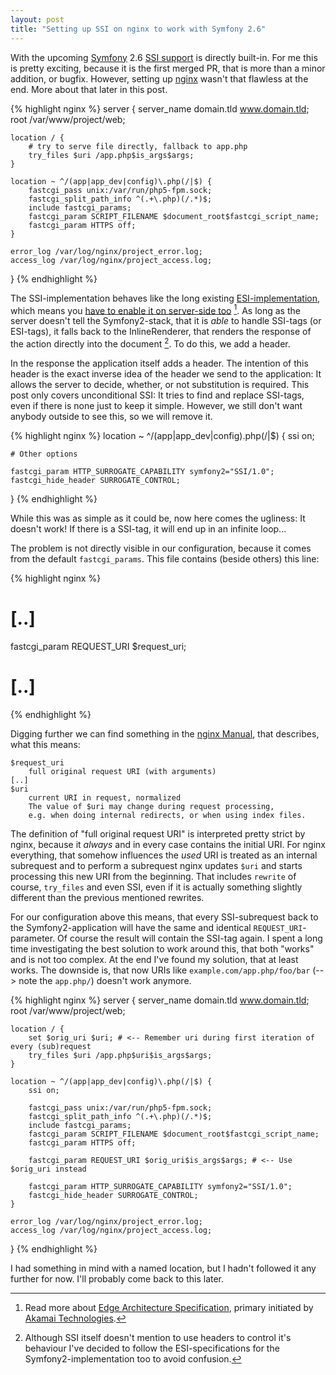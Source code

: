 ```yaml
---
layout: post
title: "Setting up SSI on nginx to work with Symfony 2.6"
---
```


With the upcoming [Symfony](http://symfony.com/) 2.6 [SSI support](https://github.com/symfony/symfony/commit/bf140a8487a19d767b9b57102e74c842e8f0a208)
is directly built-in. For me this is pretty exciting, because it is the first merged PR, that is more than a minor
addition, or bugfix. However, setting up [nginx](http://nginx.org/) wasn't that flawless at the end. More about that later in this post.

{% highlight nginx %}
server {
    server_name domain.tld www.domain.tld;
    root /var/www/project/web;

    location / {
        # try to serve file directly, fallback to app.php
        try_files $uri /app.php$is_args$args;
    }

    location ~ ^/(app|app_dev|config)\.php(/|$) {
        fastcgi_pass unix:/var/run/php5-fpm.sock;
        fastcgi_split_path_info ^(.+\.php)(/.*)$;
        include fastcgi_params;
        fastcgi_param SCRIPT_FILENAME $document_root$fastcgi_script_name;
        fastcgi_param HTTPS off;
    }

    error_log /var/log/nginx/project_error.log;
    access_log /var/log/nginx/project_access.log;
}
{% endhighlight %}

The SSI-implementation behaves like the long existing [ESI-implementation](http://symfony.com/doc/current/book/http_cache.html#using-esi-in-symfony2),
which means you [have to enable it on server-side too](http://symfony.com/doc/current/cookbook/cache/varnish.html) [^1].
As long as the server doesn't tell the Symfony2-stack, that it is _able_ to handle SSI-tags (or ESI-tags),
it falls back to the InlineRenderer, that renders the response of the action directly into the document [^2].
To do this, we add a header.

In the response the application itself adds a header. The intention of this header is the exact inverse idea of the
header we send to the application: It allows the server to decide, whether, or not substitution is required. This post
only covers unconditional SSI: It tries to find and replace SSI-tags, even if there is none just to keep it simple.
However, we still don't want anybody outside to see this, so we will remove it.


{% highlight nginx %}
location ~ ^/(app|app_dev|config)\.php(/|$) {
    ssi on;

    # Other options

    fastcgi_param HTTP_SURROGATE_CAPABILITY symfony2="SSI/1.0";
    fastcgi_hide_header SURROGATE_CONTROL;
}
{% endhighlight %}

While this was as simple as it could be, now here comes the ugliness: It doesn't work! If there is a SSI-tag, it will end
up in an infinite loop...

The problem is not directly visible in our configuration, because it comes from the default `fastcgi_params`. This
file contains (beside others) this line:

{% highlight nginx %}
# [..]
fastcgi_param REQUEST_URI $request_uri;
# [..]
{% endhighlight %}

Digging further we can find something in the [nginx Manual](http://nginx.org/en/docs/http/ngx_http_core_module.html#var_request_uri),
that describes, what this means:

    $request_uri
        full original request URI (with arguments)
    [..]
    $uri
        current URI in request, normalized
        The value of $uri may change during request processing,
        e.g. when doing internal redirects, or when using index files.

The definition of "full original request URI" is interpreted pretty strict by nginx, because it _always_ and in every
case contains the initial URI. For nginx everything, that somehow influences the _used_ URI is treated as an internal
subrequest and to perform a subrequest nginx updates `$uri` and starts processing this new URI from the beginning. That
includes `rewrite` of course, `try_files` and even SSI, even if it is actually something slightly different than the
previous mentioned rewrites.

For our configuration above this means, that every SSI-subrequest back to the Symfony2-application will have the same
and identical `REQUEST_URI`-parameter. Of course the result will contain the SSI-tag again. I spent a long time
investigating the best solution to work around this, that both "works" and is not too complex. At the end I've found my
solution, that at least works. The downside is, that now URIs like `example.com/app.php/foo/bar` (--> note the
`app.php/`) doesn't work anymore.


{% highlight nginx %}
server {
    server_name domain.tld www.domain.tld;
    root /var/www/project/web;

    location / {
        set $orig_uri $uri; # <-- Remember uri during first iteration of every (sub)request
        try_files $uri /app.php$uri$is_args$args;
    }

    location ~ ^/(app|app_dev|config)\.php(/|$) {
        ssi on;

        fastcgi_pass unix:/var/run/php5-fpm.sock;
        fastcgi_split_path_info ^(.+\.php)(/.*)$;
        include fastcgi_params;
        fastcgi_param SCRIPT_FILENAME $document_root$fastcgi_script_name;
        fastcgi_param HTTPS off;

        fastcgi_param REQUEST_URI $orig_uri$is_args$args; # <-- Use $orig_uri instead

        fastcgi_param HTTP_SURROGATE_CAPABILITY symfony2="SSI/1.0";
        fastcgi_hide_header SURROGATE_CONTROL;
    }

    error_log /var/log/nginx/project_error.log;
    access_log /var/log/nginx/project_access.log;
}
{% endhighlight %}

I had something in mind with a named location, but I hadn't followed it any further for now.
I'll probably come back to this later.

[^1]: Read more about [Edge Architecture Specification](http://www.w3.org/TR/edge-arch), primary initiated by
      [Akamai Technologies](http://www.akamai.com).

[^2]: Although SSI itself doesn't mention to use headers to control it's
      behaviour I've decided to follow the ESI-specifications for the Symfony2-implementation too to avoid confusion.
